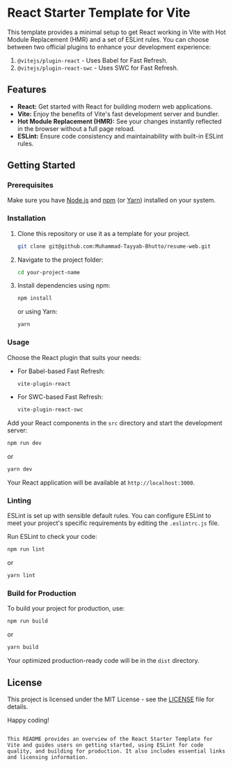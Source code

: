 
# React Starter Template for Vite

This template provides a minimal setup to get React working in Vite with Hot Module Replacement (HMR) and a set of ESLint rules. You can choose between two official plugins to enhance your development experience:

1. `@vitejs/plugin-react` - Uses Babel for Fast Refresh.
2. `@vitejs/plugin-react-swc` - Uses SWC for Fast Refresh.

## Features

- **React:** Get started with React for building modern web applications.
- **Vite:** Enjoy the benefits of Vite's fast development server and bundler.
- **Hot Module Replacement (HMR):** See your changes instantly reflected in the browser without a full page reload.
- **ESLint:** Ensure code consistency and maintainability with built-in ESLint rules.

## Getting Started

### Prerequisites

Make sure you have [Node.js](https://nodejs.org/) and [npm](https://www.npmjs.com/) (or [Yarn](https://yarnpkg.com/)) installed on your system.

### Installation

1. Clone this repository or use it as a template for your project.
   ```bash
   git clone git@github.com:Muhammad-Tayyab-Bhutto/resume-web.git
   ```

2. Navigate to the project folder:

   ```bash
   cd your-project-name
   ```

3. Install dependencies using npm:

   ```bash
   npm install
   ```

   or using Yarn:

   ```bash
   yarn
   ```

### Usage

Choose the React plugin that suits your needs:

- For Babel-based Fast Refresh:
  ```bash
  vite-plugin-react
  ```

- For SWC-based Fast Refresh:
  ```bash
  vite-plugin-react-swc
  ```

Add your React components in the `src` directory and start the development server:

```bash
npm run dev
```

or

```bash
yarn dev
```

Your React application will be available at `http://localhost:3000`.

### Linting

ESLint is set up with sensible default rules. You can configure ESLint to meet your project's specific requirements by editing the `.eslintrc.js` file.

Run ESLint to check your code:

```bash
npm run lint
```

or

```bash
yarn lint
```

### Build for Production

To build your project for production, use:

```bash
npm run build
```

or

```bash
yarn build
```

Your optimized production-ready code will be in the `dist` directory.

## License

This project is licensed under the MIT License - see the [LICENSE](LICENSE) file for details.

Happy coding!
```

This README provides an overview of the React Starter Template for Vite and guides users on getting started, using ESLint for code quality, and building for production. It also includes essential links and licensing information.
